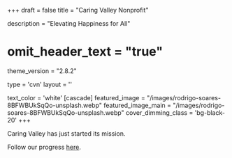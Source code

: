 +++
draft = false
title = "Caring Valley Nonprofit"
  
description = "Elevating Happiness for All"

# omit_header_text = "true"
theme_version = "2.8.2"

type = 'cvn'
layout = ''

text_color = 'white'
[cascade]
  featured_image = "/images/rodrigo-soares-8BFWBUkSqQo-unsplash.webp"
  featured_image_main = "/images/rodrigo-soares-8BFWBUkSqQo-unsplash.webp"
  cover_dimming_class = 'bg-black-20'
+++

Caring Valley has just started its mission.

Follow our progress [here](/test).